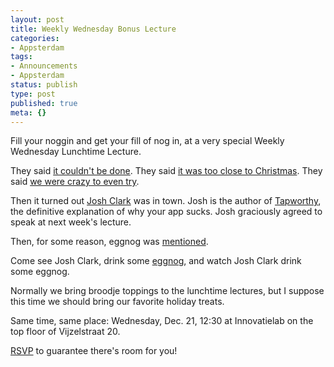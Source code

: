 ```yaml
---
layout: post
title: Weekly Wednesday Bonus Lecture
categories:
- Appsterdam
tags:
- Announcements
- Appsterdam
status: publish
type: post
published: true
meta: {}
---
```

Fill your noggin and get your fill of nog in, at a very special Weekly Wednesday Lunchtime Lecture.

They said <a href="http://www.google.com/search?q=%22it+couldn't+be+done%22">it couldn't be done</a>. They said <a href="https://twitter.com/matmanferdini/status/146910509369794560">it was too close to Christmas</a>. They said <a href="http://www.google.com/search?q=%22we+were+crazy+to+even+try%22">we were crazy to even try</a>.

Then it turned out <a href="http://twitter.com/globalmoxie">Josh Clark</a> was in town. Josh is the author of <a href="http://www.bol.com/nl/p/engelse-boeken/tapworthy/1001004008258857/index.html">Tapworthy</a>, the definitive explanation of why your app sucks. Josh graciously agreed to speak at next week's lecture.

Then, for some reason, eggnog was <a href="https://twitter.com/appsterdamrs/status/146962424854085632">mentioned</a>.

Come see Josh Clark, drink some <a href="http://en.wikipedia.org/wiki/Eggnog">eggnog</a>, and watch Josh Clark drink some eggnog. 

Normally we bring broodje toppings to the lunchtime lectures, but I suppose this time we should bring our favorite holiday treats.

Same time, same place: Wednesday, Dec. 21, 12:30 at Innovatielab on the top floor of Vijzelstraat 20.

<a href="http://www.meetup.com/Appsterdam/events/44428192/">RSVP</a> to guarantee there's room for you!
